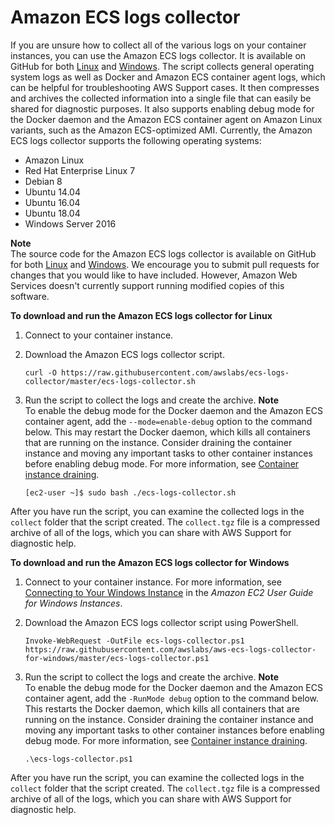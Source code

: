 # Amazon ECS logs collector<a name="ecs-logs-collector"></a>

If you are unsure how to collect all of the various logs on your container instances, you can use the Amazon ECS logs collector\. It is available on GitHub for both [Linux](https://github.com/awslabs/ecs-logs-collector) and [Windows](https://github.com/awslabs/aws-ecs-logs-collector-for-windows)\. The script collects general operating system logs as well as Docker and Amazon ECS container agent logs, which can be helpful for troubleshooting AWS Support cases\. It then compresses and archives the collected information into a single file that can easily be shared for diagnostic purposes\. It also supports enabling debug mode for the Docker daemon and the Amazon ECS container agent on Amazon Linux variants, such as the Amazon ECS\-optimized AMI\. Currently, the Amazon ECS logs collector supports the following operating systems:
+ Amazon Linux
+ Red Hat Enterprise Linux 7
+ Debian 8
+ Ubuntu 14\.04
+  Ubuntu 16\.04 
+ Ubuntu 18\.04 
+ Windows Server 2016

**Note**  
The source code for the Amazon ECS logs collector is available on GitHub for both [Linux](https://github.com/awslabs/ecs-logs-collector) and [Windows](https://github.com/awslabs/aws-ecs-logs-collector-for-windows)\. We encourage you to submit pull requests for changes that you would like to have included\. However, Amazon Web Services doesn't currently support running modified copies of this software\.

**To download and run the Amazon ECS logs collector for Linux**

1. Connect to your container instance\. 

1. Download the Amazon ECS logs collector script\.

   ```
   curl -O https://raw.githubusercontent.com/awslabs/ecs-logs-collector/master/ecs-logs-collector.sh
   ```

1. Run the script to collect the logs and create the archive\.
**Note**  
To enable the debug mode for the Docker daemon and the Amazon ECS container agent, add the `--mode=enable-debug` option to the command below\. This may restart the Docker daemon, which kills all containers that are running on the instance\. Consider draining the container instance and moving any important tasks to other container instances before enabling debug mode\. For more information, see [Container instance draining](container-instance-draining.md)\.

   ```
   [ec2-user ~]$ sudo bash ./ecs-logs-collector.sh
   ```

After you have run the script, you can examine the collected logs in the `collect` folder that the script created\. The `collect.tgz` file is a compressed archive of all of the logs, which you can share with AWS Support for diagnostic help\.

**To download and run the Amazon ECS logs collector for Windows**

1. Connect to your container instance\. For more information, see [Connecting to Your Windows Instance](https://docs.aws.amazon.com/AWSEC2/latest/WindowsGuide/connecting_to_windows_instance.html) in the *Amazon EC2 User Guide for Windows Instances*\.

1. Download the Amazon ECS logs collector script using PowerShell\.

   ```
   Invoke-WebRequest -OutFile ecs-logs-collector.ps1 https://raw.githubusercontent.com/awslabs/aws-ecs-logs-collector-for-windows/master/ecs-logs-collector.ps1
   ```

1. Run the script to collect the logs and create the archive\.
**Note**  
To enable the debug mode for the Docker daemon and the Amazon ECS container agent, add the `-RunMode debug` option to the command below\. This restarts the Docker daemon, which kills all containers that are running on the instance\. Consider draining the container instance and moving any important tasks to other container instances before enabling debug mode\. For more information, see [Container instance draining](container-instance-draining.md)\.

   ```
   .\ecs-logs-collector.ps1
   ```

After you have run the script, you can examine the collected logs in the `collect` folder that the script created\. The `collect.tgz` file is a compressed archive of all of the logs, which you can share with AWS Support for diagnostic help\.